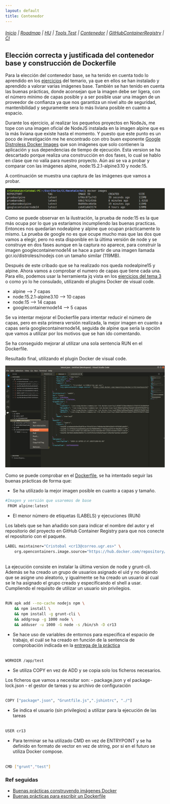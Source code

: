 ```yaml
---
layout: default
title: Contenedor
---
```


###### [Inicio](./) | [Roadmap](./Roadmap.html) | [HU](./hu.html) | [Tools Test](./aserciones_sis_pruebas.html) | [Contenedor](./contenedor.html) | [GitHubContainerRegistry](./githubcontainerregistry.html) | [CI](./ci.html)

## Elección correcta y justificada del contenedor base y construcción de Dockerfile

Para la elección del contenedor base, se ha tenido en cuenta todo lo aprendido en los [ejercicios](https://github.com/cr13/EjerciciosCC-20-21/blob/main/tema3.md) del temario, ya que en ellos se han instalado y aprendido a valorar varias imágenes base. También se han tenido en cuenta las buenas prácticas, donde aconsejan que la imagen debe ser ligera, con el número mínimo de capas posible y a ser posible usar una imagen de un proveedor de confianza ya que nos garantiza un nivel alto de seguridad, mantenibilidad y seguramente sera lo más liviana posible en cuanto a espacio.

Durante los ejercicio, al realizar los pequeños proyectos en NodeJs, me tope con una imagen oficial de NodeJS instalada en la imagen alpine que es la más liviana que existe hasta el momento. Y puesto que este punto es un poco de investigación me he encontrado con otro buen exponente [Google Distroless Docker Images](https://github.com/GoogleContainerTools/distroless) que son imágenes que solo contienen la aplicación y sus dependencias de tiempo de ejecución. Esta version se ha descartado porque realiza una construcción en dos fases, lo cual se hablo en clase que no valía para nuestro proyecto. Aún asi se va a probar y comparar con las imágenes alpine, node:15.2.1-alpine3.10 y node:15.

A continuación se muestra una captura de las imágenes que vamos a probar.

<!-- ![images docker](https://github.com/cr13/RecetaCoctel/blob/main/doc/img/h3/docker_images.png) -->

![images docker](img/docker_images.png)


Como se puede observar en la ilustración, la prueba de node:15 es la que más ocupa por lo que ya estaríamos incumpliendo las buenas practicas. Entonces nos quedarían nodealpine y alpine que ocupan prácticamente lo mismo. 
La prueba de google no es que ocupe mucho mas que las dos que vamos a elegir, pero no esta disponible en la última versión de node y se construye en dos fases aunque en la captura no aparece, para construir la imagen googlecontainernode14 se hace a partir de una imagen llamada gcr.io/distroless/nodejs con un tamaño similar (119MB).

Después de este cribado que se ha realizado nos queda nodealpine15 y alpine. Ahora vamos a comprobar el numero de capas que tiene cada una. Para ello, podemos usar la herramienta jq vista en los [ejercicios del tema 3](https://github.com/cr13/EjerciciosCC-20-21/blob/main/tema3.md) o como yo lo he consulado, utilizando el plugins Docker de visual code. 

- alpine --> 7 capas
- node:15.2.1-alpine3.10  --> 10 capas
- node:15 --> 14 capas
- googlecontainernode14 --> 5 capas

Se va intentar mejorar el Dockerfile para intentar reducir el número de capas, pero en esta primera versión realizada, la mejor imagen en cuanto a capas sería googlecontainernode14, seguida de alpine que sería la opción que vamos a utilizar por los motivos que se han ido comentando.

Se ha conseguido mejorar al utilizar una sola sentencia RUN en el Dockerfile.

Resultado final, utilizando el plugin Docker de visual code.

![images docker](img/capas_imagen.png)

Como se puede comprobar en el [Dockerfile](https://github.com/cr13/RecetaCoctel/blob/main/Dockerfile), se ha intentado seguir las buenas prácticas de forma que:

- Se ha utilizado la mejor imagen posible en cuanto a capas y tamaño.

```bash
#Imagen y versión que usaremos de base
 FROM alpine:latest
```

- El menor número de etiquetas (LABELS) y ejecuciones (RUN)

Los labels que se han añadido son para indicar el nombre del autor y el repositorio del proyecto en GitHub Container Registry para que nos conecte el repositorio con el paquete.

```bash
LABEL maintainer="Cristobal <cr13@correo.ugr.es>" \
    org.opencontainers.image.source="https://hub.docker.com/repository/docker/cr13/recetacoctel"
   
```

La ejecución consiste en instalar la última version de node y grunt-cli.
Además se ha creado un grupo de usuarios asignado el uid y no dejando que se asigne uno aleatorio, y igualmente se ha creado un usuario al cual se le ha asignado el grupo creado y especificando el shell a usar. Cumpliendo el requisito de utilizar un usuario sin privilegios.

```bash

RUN apk add --no-cache nodejs npm \
    && npm install \
    && npm install -g grunt-cli \
    && addgroup -g 1000 node \
    && adduser -u 1000 -G node -s /bin/sh -D cr13 
```

- Se hace uso de variables de entornos para especifica el espacio de trabajo, el cuál se ha creado en función de la sentencia de comprobación indicada en la [entrega de la práctica](http://jj.github.io/CC/documentos/proyecto/3.Docker.html)

```bash

WORKDIR /app/test

```

- Se utiliza COPY en vez de ADD y se copia solo los ficheros necesarios.

Los ficheros que vamos a necesitar son:
    - package.json y el package-lock.json
    - el gestor de tareas y su archivo de configuración

```bash

COPY ["package*.json", "Gruntfile.js",".jshintrc", "./"]

```

- Se indica el usuario (sin privilegios) a utilizar para la ejecución de las tareas

```bash

USER cr13

```

- Para terminar se ha utilizado CMD en vez de ENTRYPOINT y se ha definido en formato de vector en vez de string, por si en el futuro se utiliza Docker compose.

```bash

CMD ["grunt","test"]

```
### Ref seguidas

- [Buenas prácticas construyendo imágenes Docker](https://medium.com/@serrodcal/buenas-pr%C3%A1cticas-construyendo-im%C3%A1genes-docker-8a4f14f7ad1d)
- [Buenas prácticas para escribir un Dockerfile](https://blog.arima.eu/es/2020/04/21/buenas-practicas-para-escribir-un-dockerfile.html)


